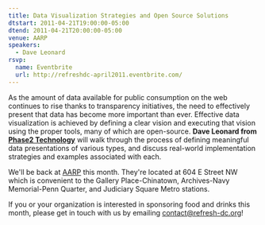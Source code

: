 ```yaml
---
title: Data Visualization Strategies and Open Source Solutions
dtstart: 2011-04-21T19:00:00-05:00
dtend: 2011-04-21T20:00:00-05:00
venue: AARP
speakers:
  - Dave Leonard
rsvp:
  name: Eventbrite
  url: http://refreshdc-april2011.eventbrite.com/
---
```


As the amount of data available for public consumption on the web continues to rise thanks to transparency initiatives, the need to effectively present that data has become more important than ever. Effective data visualization is achieved by defining a clear vision and executing that vision using the proper tools, many of which are open-source. **Dave Leonard from [Phase2 Technology](http://www.phase2technology.com/)** will walk through the process of defining meaningful data presentations of various types, and discuss real-world implementation strategies and examples associated with each.

We'll be back at [AARP](http://www.aarp.org/) this month. They're located at 604 E Street NW which is convenient to the Gallery Place-Chinatown, Archives-Navy Memorial-Penn Quarter, and Judiciary Square Metro stations.

If you or your organization is interested in sponsoring food and drinks this month, please get in touch with us by emailing [contact@refresh-dc.org](mailto:contact@refresh-dc.org)!